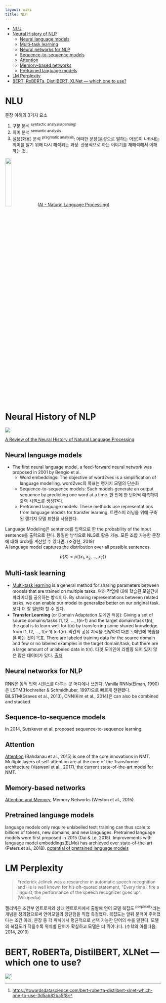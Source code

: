 ```yaml
---
layout: wiki 
title: NLP
---
```


<!-- TOC -->

- [NLU](#nlu)
- [Neural History of NLP](#neural-history-of-nlp)
    - [Neural language models](#neural-language-models)
    - [Multi-task learning](#multi-task-learning)
    - [Neural networks for NLP](#neural-networks-for-nlp)
    - [Sequence-to-sequence models](#sequence-to-sequence-models)
    - [Attention](#attention)
    - [Memory-based networks](#memory-based-networks)
    - [Pretrained language models](#pretrained-language-models)
- [LM Perplexity](#lm-perplexity)
- [BERT, RoBERTa, DistilBERT, XLNet — which one to use?](#bert-roberta-distilbert-xlnet--which-one-to-use)

<!-- /TOC -->

# NLU
문장 이해의 3가지 요소
1. 구문 분석 <sup>syntactic analysis(parsing)</sup>
1. 의미 분석 <sup>semantic analysis</sup>
1. 실용(화용) 분석 <sup>pragmatic analysis</sup>: 어떠한 문장(음성으로 말하는 어문)이 나타내는 의미를 알기 위해 다시 해석되는 과정. 관용적으로 하는 이야기를 재해석해서 이해하는 것.

<img src="https://www.tutorialspoint.com/artificial_intelligence/images/steps_in_nlp.jpg" width="20%"> ([AI - Natural Language Processing](https://www.tutorialspoint.com/artificial_intelligence/artificial_intelligence_natural_language_processing))

# Neural History of NLP
<img src="https://pbs.twimg.com/media/DobzavEXsAEkBVc?format=jpg" />

[A Review of the Neural History of Natural Language Processing](http://blog.aylien.com/a-review-of-the-recent-history-of-natural-language-processing/#2001neurallanguagemodels)

## Neural language models
- The first neural language model, a feed-forward neural network was proposed in 2001 by Bengio et al. 
    - Word embeddings: The objective of word2vec is a simplification of language modelling. word2vec의 목표는 랭기지 모델의 단순화
    - Sequence-to-sequence models: Such models generate an output sequence by predicting one word at a time. 한 번에 한 단어씩 예측하여 출력 시퀀스를 생성한다.
    - Pretrained language models: These methods use representations from language models for transfer learning. 트랜스퍼 러닝을 위해 구축된 랭기지 모델 표현을 사용한다.

Language Modeling은 sentence를 입력으로 한 the probability of the input sentence를 출력으로 한다. 동일한 방식으로 NLG로 활용 가능. 모든 조합 가능한 문장에 대해 prob를 계산할 수 있다면. (조경현, 2018)  
A language model captures the distribution over all possible sentences. 

$$p(X)=p((x_1,x_2,...,x_T))$$

## Multi-task learning
- [Multi-task learning](http://ruder.io/multi-task/) is a general method for sharing parameters between models that are trained on multiple tasks. 여러 작업에 대해 학습된 모델간에 파라미터를 공유하는 방식이다. By sharing representations between related tasks, we can enable our model to generalize better on our original task. 보다 더 잘 일반화 할 수 있다. 
- **Transfer Learning** (or Domain Adaptation 도메인 적응): Giving a set of source domains/tasks t1, t2, …, t(n-1) and the target domain/task t(n), the goal is to learn well for t(n) by transferring some shared knowledge from t1, t2, …, t(n-1) to t(n). 약간의 공유 지식을 전달하여 다른 도메인에 학습을 잘 하는 것이 목표. There are labeled training data for the source domain and few or no labeled examples in the target domain/task, but there are a large amount of unlabeled data in t(n). 타겟 도메인에 라벨링 되어 있지 않은 많은 데이터가 있다. [출처](https://stats.stackexchange.com/a/255066/139406)

## Neural networks for NLP
RNN은 동적 입력 시퀀스를 다루는 곳 어디에나 쓰인다. Vanilla RNNs(Elman, 1990)은 LSTM(Hochreiter & Schmidhuber, 1997)으로 빠르게 전환됐다. BiLSTM(Graves et al., 2013), CNN(Kim et al., 2014)은 can also be combined and stacked.

## Sequence-to-sequence models
In 2014, Sutskever et al. proposed sequence-to-sequence learning.

## Attention
[Attention](http://ruder.io/deep-learning-nlp-best-practices/index.html#attention) (Bahdanau et al., 2015) is one of the core innovations in NMT. Multiple layers of self-attention are at the core of the Transformer architecture (Vaswani et al., 2017), the current state-of-the-art model for NMT.

## Memory-based networks
[Attention and Memory](http://www.wildml.com/2016/01/attention-and-memory-in-deep-learning-and-nlp/), Memory Networks (Weston et al., 2015).

## Pretrained language models
language models only require unlabelled text; training can thus scale to billions of tokens, new domains, and new languages. Pretrained language models were first proposed in 2015 (Dai & Le, 2015). Improvements with language model embeddings(ELMo) has archieved over state-of-the-art (Peters et al., 2018). [potential of pretrained language models](https://thegradient.pub/nlp-imagenet/)

# LM Perplexity
> Frederick Jelinek was a researcher in automatic speech recognition and He is well known for his oft-quoted statement, "Every time I fire a linguist, the performance of the speech recognizer goes up". (Wikipedia)

젤리넥은 조건부 엔트로피와 상대 엔트로피에서 출발해 언어 모델 복잡도 <sup>perplexity</sup>라는 개념을 정의함으로써 언어모델의 장단점을 직접 측정했다. 복잡도는 앞뒤 문맥이 주어졌다는 조건 아래, 문장 중 각 위치에서 평균적으로 선택 가능한 단어의 수를 말한다. 모델의 복잡도가 작을수록 위치별 단어가 확실하고 모델은 더 뛰어나다. (수학의 아름다움, 2014, 2019)

# BERT, RoBERTa, DistilBERT, XLNet — which one to use?
<img src="https://miro.medium.com/max/2486/1*5PzGl1dNt_5jMH3_mm3PpA.png">[^fn-which]

[^fn-which]: <https://towardsdatascience.com/bert-roberta-distilbert-xlnet-which-one-to-use-3d5ab82ba5f8>